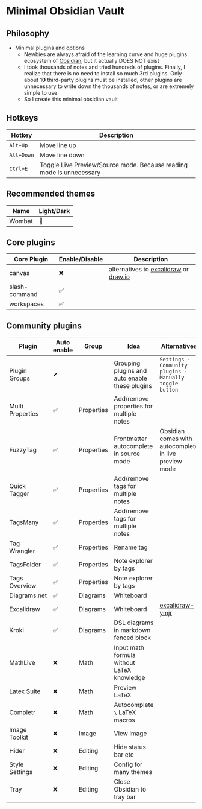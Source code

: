 # Minimal Obsidian Vault

## Philosophy

- Minimal plugins and options
	- Newbies are always afraid of the learning curve and huge plugins ecosystem of [Obsidian](https://obsidian.md), but it actually DOES NOT exist
	- I took thousands of notes and tried hundreds of plugins. Finally, I realize that there is no need to install so much 3rd plugins. Only about **10** third-party plugins must be installed, other plugins are unnecessary to write down the thousands of notes, or are extremely simple to use
	- So I create this minimal obsidian vault

## Hotkeys

| Hotkey     | Description                                                          |
| ---------- | -------------------------------------------------------------------- |
| `Alt+Up`   | Move line up                                                         |
| `Alt+Down` | Move line down                                                       |
| `Ctrl+E`   | Toggle Live Preview/Source mode. Because reading mode is unnecessary |

## Recommended themes

| Name   | Light/Dark |
| ------ | ---------- |
| Wombat | 🌙         |

## Core plugins

| Core Plugin   | Enable/Disable | Description                                                                                                                                          |
| ------------- | -------------- | ---------------------------------------------------------------------------------------------------------------------------------------------------- |
| canvas        | ❌              | alternatives to [excalidraw](https://github.com/zsviczian/obsidian-excalidraw-plugin) or [draw.io](https://github.com/jensmtg/obsidian-diagrams-net) |
| slash-command | ✅              |                                                                                                                                                      |
| workspaces    | ✅              |                                                                                                                                                      |

## Community plugins

| Plugin           | Auto enable | Group      | Idea                                           | Alternatives                                                                     |
| ---------------- | ----------- | ---------- | ---------------------------------------------- | -------------------------------------------------------------------------------- |
| Plugin Groups    | ✔           |            | Grouping plugins and auto enable these plugins | `Settings - Community plugins - Manually toggle button`                          |
| Multi Properties | ✅           | Properties | Add/remove properties for multiple notes       |                                                                                  |
| FuzzyTag         | ✅           | Properties | Frontmatter autocomplete in source mode        | Obsidian comes with autocomplete in live preview mode                            |
| Quick Tagger     | ✅           | Properties | Add/remove tags for multiple notes             |                                                                                  |
| TagsMany         | ✅           | Properties | Add/remove tags for multiple notes             |                                                                                  |
| Tag Wrangler     | ✅           | Properties | Rename tag                                     |                                                                                  |
| TagsFolder       | ✅           | Properties | Note explorer by tags                          |                                                                                  |
| Tags Overview    | ✅           | Properties | Note explorer by tags                          |                                                                                  |
| Diagrams.net     | ✅           | Diagrams   | Whiteboard                                     |                                                                                  |
| Excalidraw       | ✅           | Diagrams   | Whiteboard                                     | [excalidraw-ymjr](https://github.com/Bowen-0x00/obsidian-excalidraw-plugin-ymjr) |
| Kroki            | ✅           | Diagrams   | DSL diagrams in markdown fenced block          |                                                                                  |
| MathLive         | ❌           | Math       | Input math formula without LaTeX knowledge     |                                                                                  |
| Latex Suite      | ❌           | Math       | Preview LaTeX                                  |                                                                                  |
| Completr         | ❌           | Math       | Autocomplete `\` LaTeX macros                  |                                                                                  |
| Image Toolkit    | ❌           | Image      | View image                                     |                                                                                  |
| Hider            | ❌           | Editing    | Hide status bar etc                            |                                                                                  |
| Style Settings   | ❌           | Editing    | Config for many themes                         |                                                                                  |
| Tray             | ❌           | Editing    | Close Obsidian to tray bar                     |                                                                                  |
